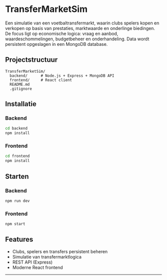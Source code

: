 # TransferMarketSim

Een simulatie van een voetbaltransfermarkt, waarin clubs spelers kopen en verkopen op basis van prestaties, marktwaarde en onderlinge biedingen. De focus ligt op economische logica: vraag en aanbod, waardeschommelingen, budgetbeheer en onderhandeling. Data wordt persistent opgeslagen in een MongoDB database.

## Projectstructuur

```
TransferMarketSim/
  backend/      # Node.js + Express + MongoDB API
  frontend/     # React client
  README.md
  .gitignore
```

## Installatie

### Backend
```bash
cd backend
npm install
```

### Frontend
```bash
cd frontend
npm install
```

## Starten

### Backend
```bash
npm run dev
```

### Frontend
```bash
npm start
```

## Features
- Clubs, spelers en transfers persistent beheren
- Simulatie van transfermarktlogica
- REST API (Express)
- Moderne React frontend

---

